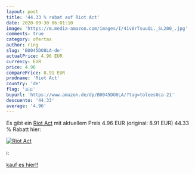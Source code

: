 ```yaml
---
layout: post
title: '44.33 % rabat auf Riot Act'
date: 2020-09-30 06:01:10
image: 'https://m.media-amazon.com/images/I/41v8rTsuuQL._SL200_.jpg'
comments: true
category: ofertas
author: ring
slug: 'B0045DO8LA-de'
actualPrice: 4.96 EUR
currency: EUR
price: 4.96
comparePrice: 8.91 EUR
prodname: 'Riot Act'
country: 'de'
flag: '🇩🇪'
buyurl: 'https://www.amazon.de/dp/B0045DO8LA/?tag=tolees0ca-21'
descuento: '44.33'
average: '4.96'
---
```


Es gibt ein [Riot Act](https://www.amazon.de/dp/B0045DO8LA/?tag=tolees0ca-21) mit aktuellem Preis 4.96 EUR (original: 8.91 EUR) 44.33 % Rabatt hier:

[![Riot Act](https://m.media-amazon.com/images/I/41v8rTsuuQL._SL200_.jpg)](https://www.amazon.de/dp/B0045DO8LA/?tag=tolees0ca-21)

ℹ️:


[kauf es hier!!](https://www.amazon.de/dp/B0045DO8LA/?tag=tolees0ca-21)
